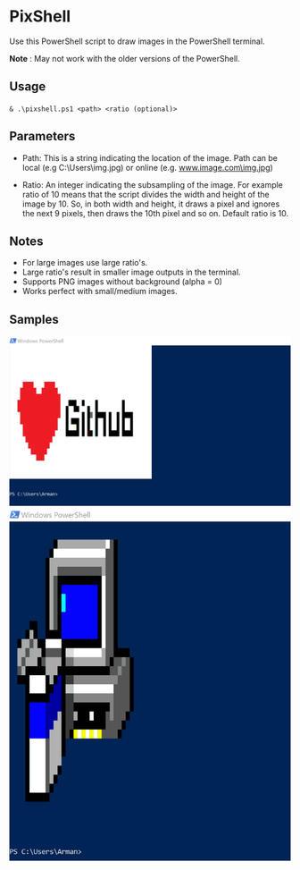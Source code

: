 # PixShell
Use this PowerShell script to draw images in the PowerShell terminal.

**Note** : May not work with the older versions of the PowerShell.

## Usage
`& .\pixshell.ps1 <path> <ratio (optional)>`

## Parameters
* Path: This is a string indicating the location of the image. Path can be local (e.g C:\Users\img.jpg) or online (e.g. www.image.com\img.jpg)

* Ratio: An integer indicating the subsampling of the image. For example ratio of 10 means that the script divides the width and height of the image by 10. So, in both width and height, it draws a pixel and ignores the next 9 pixels, then draws the 10th pixel and so on. Default ratio is 10.

## Notes
* For large images use large ratio's.
* Large ratio's result in smaller image outputs in the terminal.
* Supports PNG images without background (alpha = 0)
* Works perfect with small/medium images.

## Samples
![alt sample output](./sample.jpg)
![alt sample output](./sample2.jpg)


